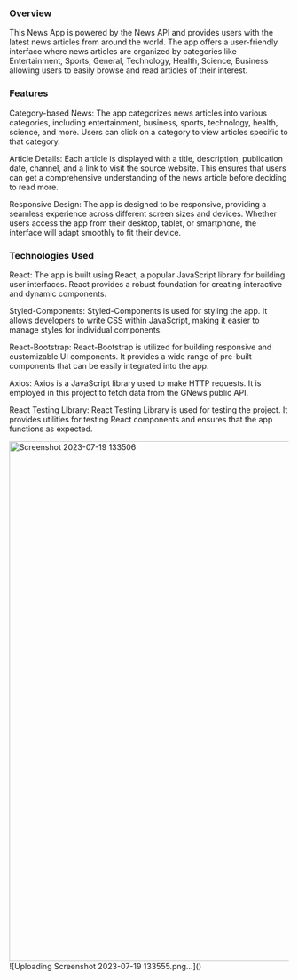 ### Overview
This News App is powered by the News API and provides users with the latest news articles from around the world. The app offers a user-friendly interface where news articles are organized by categories like Entertainment, Sports, General, Technology, Health, Science, Business allowing users to easily browse and read articles of their interest.


### Features
  Category-based News: The app categorizes news articles into various categories, including entertainment, business, sports, technology, health, science, and more. Users can click on a category to view articles specific to that category.

  Article Details: Each article is displayed with a title, description, publication date, channel, and a link to visit the source website. This ensures that users can get a comprehensive understanding of the news article before deciding to read more.

  Responsive Design: The app is designed to be responsive, providing a seamless experience across different screen sizes and devices. Whether users access the app from their desktop, tablet, or smartphone, the interface will adapt smoothly to fit their device.

### Technologies Used
React:   The app is built using React, a popular JavaScript library for building user interfaces. React provides a robust foundation for creating interactive and dynamic components.

Styled-Components: Styled-Components is used for styling the app. It allows developers to write CSS within JavaScript, making it easier to manage styles for individual components.

React-Bootstrap: React-Bootstrap is utilized for building responsive and customizable UI components. It provides a wide range of pre-built components that can be easily integrated into the app.

Axios: Axios is a JavaScript library used to make HTTP requests. It is employed in this project to fetch data from the GNews public API.

React Testing Library: React Testing Library is used for testing the project. It provides utilities for testing React components and ensures that the app functions as expected.

<img width="936" alt="Screenshot 2023-07-19 133506" src="https://github.com/vansh7777/V-News/assets/87646222/bf19847f-cfe0-44e2-962c-5629951fa360">
![Uploading Screenshot 2023-07-19 133555.png…]()
